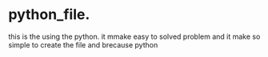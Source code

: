 # python_file.
this is the using the python.
it mmake easy to solved problem and it  make so simple to create the file and brecause python

